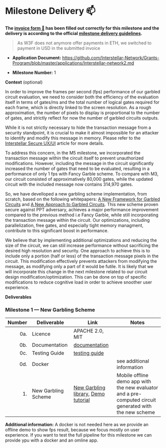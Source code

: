 # Milestone Delivery :mailbox:



**The [invoice form :pencil:](https://docs.google.com/forms/d/e/1FAIpQLSfmNYaoCgrxyhzgoKQ0ynQvnNRoTmgApz9NrMp-hd8mhIiO0A/viewform) has been filled out correctly for this milestone and the delivery is according to the official [milestone delivery guidelines](https://github.com/w3f/Grant-Milestone-Delivery/blob/master/deliveries/milestone-delivery-template.md).**  



> As W3F does not anymore offer payments in ETH, we switched to payment in USD in the submitted invoice

* **Application Document:** https://github.com/Interstellar-Network/Grants-Program/blob/master/applications/Interstellar-network2.md

* **Milestone Number:**  1

**Context** (optional)

In order to improve the frames per second (fps) performance of our garbled circuit evaluation, we need to consider both the efficiency of the evaluation itself in terms of gates/ms and the total number of logical gates required for each frame, which is directly linked to the screen resolution. As a rough approximation, the number of pixels to display is proportional to the number of gates, and strictly reflect for now the number of garbled circuits outputs.

While it is not strictly necessary to hide the transaction message from a security standpoint, it is crucial to make it almost impossible for an attacker to identify and modify this message in memory. Please refer to the [Interstellar Secure UX/UI](https://medium.com/@jlleleu/interstellar-secure-ux-7d7f095403c9) article for more details.

To address this concern, in the M5 milestone, we incorporated the transaction message within the circuit itself to prevent unauthorized modifications. However, including the message in the circuit significantly increased the number of gates that need to be evaluated, resulting in a performance of only 1 fps with Fancy Garble scheme. To compare with M3, our circuit consisted of approximatively  80,000 gates, while the updated circuit with the included message now contains 314,970 gates.

So, we have develloped a new garbling scheme implementation, from scratch, based on the following whitepapers: [A New Framework for Garbled Circuits](https://www.esat.kuleuven.be/cosic/publications/article-3351.pdf) and [A New Approach to Garbled Circuits](https://eprint.iacr.org/2021/739.pdf). This new scheme proven secure against PPT adversary, achieves a major performance improvement compared to the previous method i.e Fancy Garble, while still incorporating the transaction message within the circuit. Our optimizations, including parallelization, free gates, and especially tight memory managment, contribute to this significant boost in performance.

We believe that by implementing additional optimizations and reducing the size of the circuit, we can stiil increase performance without sacrificing the desired high resolution and security. One approach to achieve this is to include only a portion (half or less) of the transaction message pixels in the circuit. This modification effectively prevents attackers from modifying the message, as modifying only a part of it would be futile. It is likely that we will incorporate this change in the next milestone related to our circuit design modification/optimization. This can be done on top of specific modifications to reduce cognitive load in order to achieve snoother user experience. 



**Deliverables**

### Milestone 1 — New Garbling Scheme


| Number | Deliverable | Link | Notes  |
| -----: | ----------- | -----------|------------ |
| 0a. | Licence  |  APACHE 2.0, MIT | |
| 0b. | Documentation  |  [documentation](https://book.interstellar.gg/2M1.html#code-documentation  ) |   |
| 0c. | Testing Guide | [testing guide](https://book.interstellar.gg/2M1.html#testing-guide) | |
| 0d. | Docker | | see additional information |
| 1. | New Garbling Scheme| [New Garbling library](https://github.com/Interstellar-Network/lib-garble-rs/tree/w3f-phase2-milestone1), [Demo tutorial](https://book.interstellar.gg/2M1_demo_tutorial.html) | Mobile offline demo  app with the new evaluator and a pre-computed circuit  generated with the new scheme |


**Additional information:**
 A docker is not needed here as we provide an offline demo to show fps result, because we focus mostly on user experience. If you want to test the full pipeline for this milestone we can provide ypu with a docker and an omline app.
